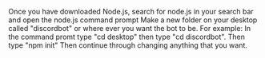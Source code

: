 Once you have downloaded Node.js, search for node.js in your search bar and open the node.js command prompt
Make a new folder on your desktop called "discordbot" or where ever you want the bot to be.
For example: In the command promt type "cd desktop" then type "cd discordbot".
Then type "npm init"
Then continue through changing anything that you want.
